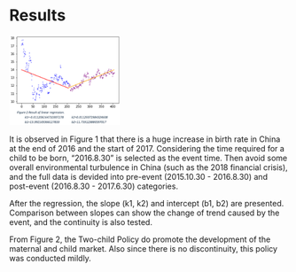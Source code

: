 # Results
<img src="Result.png" width=200>

It is observed in Figure 1 that there is a huge increase in birth rate in China at the end of 2016 and the start of 2017. Considering the time required for a child to be born, “2016.8.30” is selected as the event time. Then avoid some overall environmental turbulence in China (such as the 2018 financial crisis), and the full data is devided into pre-event (2015.10.30 - 2016.8.30) and post-event (2016.8.30 - 2017.6.30) categories.

After the regression, the slope (k1, k2) and intercept (b1, b2) are presented. Comparison between slopes can show the change of trend caused by the event, and the continuity is also tested.

From Figure 2, the Two-child Policy do promote the development of the maternal and child market. Also since there is no discontinuity, this policy was conducted mildly.

